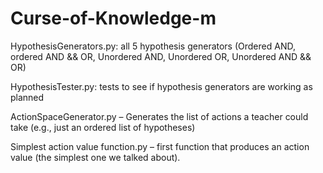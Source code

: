 # Curse-of-Knowledge-m

HypothesisGenerators.py: all 5 hypothesis generators (Ordered AND, ordered AND && OR, Unordered AND, Unordered OR, Unordered AND && OR)

HypothesisTester.py: tests to see if hypothesis generators are working as planned

ActionSpaceGenerator.py – Generates the list of actions a teacher could take (e.g., just an ordered list of hypotheses)

Simplest action value function.py – first function that produces an action value (the simplest one we talked about). 


